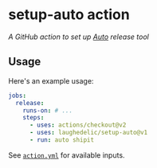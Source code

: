 # setup-auto action

_A GitHub action to set up [Auto](https://intuit.github.io/auto) release tool_

## Usage

Here's an example usage:

```yaml
jobs:
  release:
    runs-on: # ...
    steps:
      - uses: actions/checkout@v2
      - uses: laughedelic/setup-auto@v1
      - run: auto shipit
```

See [`action.yml`](./action.yml) for available inputs.
